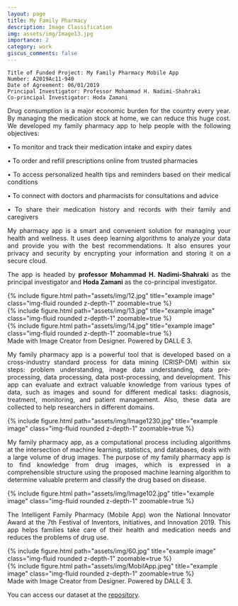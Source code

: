 ```yaml
---
layout: page
title: My Family Pharmacy
description: Image Classification
img: assets/img/Image13.jpg
importance: 2
category: work
giscus_comments: false
---
```


    Title of Funded Project: My Family Pharmacy Mobile App
    Number: A2019Ac11-940
    Date of Agreement: 06/01/2019
    Principal Investigator: Professor Mohammad H. Nadimi-Shahraki
    Co-principal Investigator: Hoda Zamani 


<p align="justify">Drug consumption is a major economic burden for the country every year. By managing the medication stock at home, we can reduce this huge cost. We developed my family pharmacy app to help people with the following objectives:</p>
<p align="justify">•  To monitor and track their medication intake and expiry dates</p>
<p align="justify">•  To order and refill prescriptions online from trusted pharmacies</p>
<p align="justify">•  To access personalized health tips and reminders based on their medical conditions</p>
<p align="justify">•  To connect with doctors and pharmacists for consultations and advice</p>
<p align="justify">•  To share their medication history and records with their family and caregivers</p>
<p align="justify">My pharmacy app is a smart and convenient solution for managing your health and wellness. It uses deep learning algorithms to analyze your data and provide you with the best recommendations. It also ensures your privacy and security by encrypting your information and storing it on a secure cloud.

<p align="justify">The app is headed by <b>professor Mohammad H. Nadimi-Shahraki</b> as the principal investigator and <b>Hoda Zamani</b> as the co-principal investigator.</p>

<div class="row">
    <div class="col-sm mt-3 mt-md-0">
        {% include figure.html path="assets/img/12.jpg" title="example image" class="img-fluid rounded z-depth-1" zoomable=true %}
    </div>
    <div class="col-sm mt-3 mt-md-0">
        {% include figure.html path="assets/img/13.jpg" title="example image" class="img-fluid rounded z-depth-1" zoomable=true %}
    </div>
    <div class="col-sm mt-3 mt-md-0">
        {% include figure.html path="assets/img/14.jpg" title="example image" class="img-fluid rounded z-depth-1" zoomable=true %}
    </div>
</div>

<div class="caption">
    Made with Image Creator from Designer. Powered by DALL·E 3.
</div>


<p align="justify">My family pharmacy app is a powerful tool that is developed based on a cross-industry standard process for data mining (CRISP-DM) within six steps: problem understanding, image data understanding, data pre-processing, data processing, data post-processing, and development. This app can evaluate and extract valuable knowledge from various types of data, such as images and sound for different medical tasks: diagnosis, treatment, monitoring, and patient management. Also, these data are collected to help researchers in different domains.

<div class="row">
    <div class="col-sm mt-3 mt-md-0">
        {% include figure.html path="assets/img/Image1230.jpg" title="example image" class="img-fluid rounded z-depth-1" zoomable=true %}
    </div>
</div>
<div class="caption">
     
</div>

<p align="justify">My family pharmacy app, as a computational process including algorithms at the intersection of machine learning, statistics, and databases, deals with a large volume of drug images. The purpose of my family pharmacy app is to find knowledge from drug images, which is expressed in a comprehensible structure using the proposed machine learning algorithm to determine valuable preterm and classify the drug based on disease.</p>


<div class="row">
    <div class="col-sm mt-3 mt-md-0">
        {% include figure.html path="assets/img/Image102.jpg" title="example image" class="img-fluid rounded z-depth-1" zoomable=true %}
    </div>
</div>
<div class="caption">
    
</div>

<p align="justify">The Intelligent Family Pharmacy (Mobile App) won the National Innovator Award at the 7th Festival of Inventors, initiatives, and Innovation 2019. This app helps families take care of their health and medication needs and reduces the problems of drug use.</p>

<div class="row justify-content-sm-center">
    <div class="col-sm-8 mt-3 mt-md-0">
        {% include figure.html path="assets/img/60.jpg" title="example image" class="img-fluid rounded z-depth-1" zoomable=true %}
    </div>
    <div class="col-sm-4 mt-3 mt-md-0">
        {% include figure.html path="assets/img/MobilApp.jpeg" title="example image" class="img-fluid rounded z-depth-1" zoomable=true %}
    </div>
</div>

<div class="caption">
    Made with Image Creator from Designer. Powered by DALL·E 3.
</div>

<p align="justify"> You can access our dataset at the <a href="https://hodazamani.github.io/repositories">repository</a>.</p>

